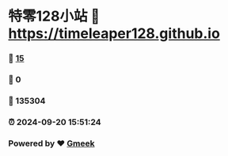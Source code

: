 # 特零128小站 :link: https://timeleaper128.github.io 
### :page_facing_up: [15](https://timeleaper128.github.io/tag.html) 
### :speech_balloon: 0 
### :hibiscus: 135304 
### :alarm_clock: 2024-09-20 15:51:24 
### Powered by :heart: [Gmeek](https://github.com/Meekdai/Gmeek)

